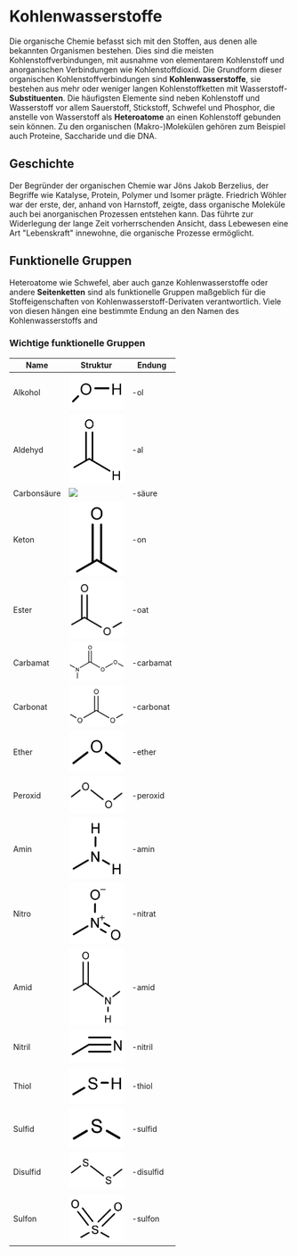 # Kohlenwasserstoffe

Die organische Chemie befasst sich mit den Stoffen, aus denen alle bekannten Organismen bestehen. Dies sind die meisten Kohlenstoffverbindungen, mit ausnahme von elementarem Kohlenstoff und anorganischen Verbindungen wie Kohlenstoffdioxid. Die Grundform dieser organischen Kohlenstoffverbindungen sind **Kohlenwasserstoffe**, sie bestehen aus mehr oder weniger langen Kohlenstoffketten mit Wasserstoff-**Substituenten**. Die häufigsten Elemente sind neben Kohlenstoff und Wasserstoff vor allem Sauerstoff, Stickstoff, Schwefel und Phosphor, die anstelle von Wasserstoff als **Heteroatome** an einen Kohlenstoff gebunden sein können. Zu den organischen (Makro-)Molekülen gehören zum Beispiel auch Proteine, Saccharide und die DNA.

## Geschichte

Der Begründer der organischen Chemie war Jöns Jakob Berzelius, der Begriffe wie Katalyse, Protein, Polymer und Isomer prägte. Friedrich Wöhler war der erste, der, anhand von Harnstoff, zeigte, dass organische Moleküle auch bei anorganischen Prozessen entstehen kann. Das führte zur Widerlegung der lange Zeit vorherrschenden Ansicht, dass Lebewesen eine Art "Lebenskraft" innewohne, die organische Prozesse ermöglicht.

## Funktionelle Gruppen

Heteroatome wie Schwefel, aber auch ganze Kohlenwasserstoffe oder andere **Seitenketten** sind als funktionelle Gruppen maßgeblich für die Stoffeigenschaften von Kohlenwasserstoff-Derivaten verantwortlich. Viele von diesen hängen eine bestimmte Endung an den Namen des Kohlenwasserstoffs and

### Wichtige funktionelle Gruppen

<table>
    <thead>
        <tr>
            <th>Name</th>
            <th>Struktur</th>
            <th>Endung</th>
        </tr>
    </thead>
    <tbody>
        <tr>
            <td>Alkohol</td>
            <td>
                <img src="./media/alkohol.png" style="width: 100px">
            </td>
            <td>-ol</td>
        </tr>
        <tr>
            <td>Aldehyd</td>
            <td>
                <img src="./media/aldehyd.png" style="width: 100px">
            </td>
            <td>-al</td>
        </tr>
        <tr>
            <td>Carbonsäure</td>
            <td>
                <img src="./media/carbonsäure.png" style="width: 100px">
            </td>
            <td>-säure</td>
        </tr>
        <tr>
            <td>Keton</td>
            <td>
                <img src="./media/keton.png" style="width: 100px">
            </td>
            <td>-on</td>
        </tr>
        <tr>
            <td>Ester</td>
            <td>
                <img src="./media/ester.png" style="width: 100px">
            </td>
            <td>-oat</td>
        </tr>
        <tr>
            <td>Carbamat</td>
            <td>
                <img src="./media/carbamat.png" style="width: 100px">
            </td>
            <td>-carbamat</td>
        </tr>
        <tr>
            <td>Carbonat</td>
            <td>
                <img src="./media/carbonat.png" style="width: 100px">
            </td>
            <td>-carbonat</td>
        </tr>
        <tr>
            <td>Ether</td>
            <td>
                <img src="./media/ether.png" style="width: 100px">
            </td>
            <td>-ether</td>
        </tr>
        <tr>
            <td>Peroxid</td>
            <td>
                <img src="./media/peroxid.png" style="width: 100px">
            </td>
            <td>-peroxid</td>
        </tr>
        <tr>
            <td>Amin</td>
            <td>
                <img src="./media/amin.png" style="width: 100px">
            </td>
            <td>-amin</td>
        </tr>
        <tr>
            <td>Nitro</td>
            <td>
                <img src="./media/nitro.png" style="width: 100px">
            </td>
            <td>-nitrat</td>
        </tr>
        <tr>
            <td>Amid</td>
            <td>
                <img src="./media/amid.png" style="width: 100px">
            </td>
            <td>-amid</td>
        </tr>
        <tr>
            <td>Nitril</td>
            <td>
                <img src="./media/nitril.png" style="width: 100px">
            </td>
            <td>-nitril</td>
        </tr>
        <tr>
            <td>Thiol</td>
            <td>
                <img src="./media/Thiol.png" style="width: 100px">
            </td>
            <td>-thiol</td>
        </tr>
        <tr>
            <td>Sulfid</td>
            <td>
                <img src="./media/sulfid.png" style="width: 100px">
            </td>
            <td>-sulfid</td>
        </tr>
        <tr>
            <td>Disulfid</td>
            <td>
                <img src="./media/disulfid.png" style="width: 100px">
            </td>
            <td>-disulfid</td>
        </tr>
        <tr>
            <td>Sulfon</td>
            <td>
                <img src="./media/sulfon.png" style="width: 100px">
            </td>
            <td>-sulfon</td>
        </tr>
    </tbody>
</table>
